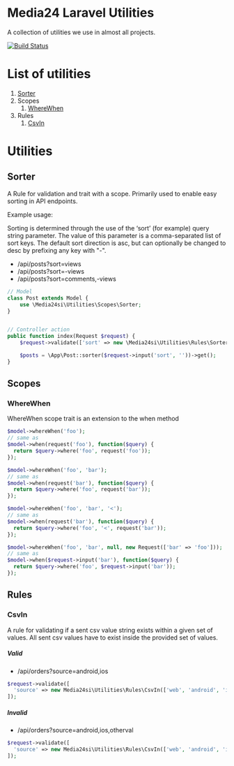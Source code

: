 # Media24 Laravel Utilities

A collection of utilities we use in almost all projects.

[![Build Status](https://travis-ci.org/Media24si/Utilities.svg?branch=master)](https://travis-ci.org/Media24si/Utilities)

# List of utilities

1. [Sorter](#sorter)
2. Scopes
    1. [WhereWhen](#wherewhen)
3. Rules
    1. [CsvIn](#csvin)

# Utilities
## Sorter
A Rule for validation and trait with a scope. Primarily used to enable easy sorting in API endpoints.

Example usage:

Sorting is determined through the use of the ‘sort’ (for example) query string parameter.
The value of this parameter is a comma-separated list of sort keys. The default sort direction is asc, but can optionally be changed to desc by prefixing any key with "-".

* /api/posts?sort=views
* /api/posts?sort=-views
* /api/posts?sort=comments,-views

```php
// Model
class Post extends Model {
    use \Media24si\Utilities\Scopes\Sorter;
}


// Controller action
public function index(Request $request) {
    $request->validate(['sort' => new \Media24si\Utilities\Rules\Sorter(['views', 'comments'])]);

    $posts = \App\Post::sorter($request->input('sort', ''))->get();
}
```

## Scopes
### WhereWhen
WhereWhen scope trait is an extension to the when method

```php
$model->whereWhen('foo');
// same as
$model->when(request('foo'), function($query) {
  return $query->where('foo', request('foo'));
});

$model->whereWhen('foo', 'bar');
// same as
$model->when(request('bar'), function($query) {
  return $query->where('foo', request('bar'));
});

$model->whereWhen('foo', 'bar', '<');
// same as
$model->when(request('bar'), function($query) {
  return $query->where('foo', '<', request('bar'));
});

$model->whereWhen('foo', 'bar', null, new Request(['bar' => 'foo']));
// same as
$model->when($request->input('bar'), function($query) {
  return $query->where('foo', $request->input('bar'));
});
```

## Rules
### CsvIn
A rule for validating if a sent csv value string exists within a given set of values.
All sent csv values have to exist inside the provided set of values.

##### Valid

* /api/orders?source=android,ios

```php
$request->validate([
  'source' => new Media24si\Utilities\Rules\CsvIn(['web', 'android', 'ios', 'winphone'])
]);
```

##### Invalid

* /api/orders?source=android,ios,otherval

```php
$request->validate([
  'source' => new Media24si\Utilities\Rules\CsvIn(['web', 'android', 'ios', 'winphone'])
]);
```
